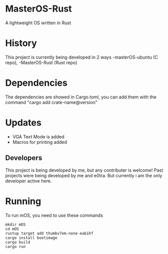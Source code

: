 # MasterOS-Rust
A lightweight OS written in Rust

# History
This project is currently being developed in 2 ways
-masterOS-ubuntu (C repo), 
-MasterOS-Rust (Rust repo)

# Dependencies
The dependencies are showed in Cargo.toml, you can add them with the command "cargo add crate-name@version"

# Updates
- VGA Text Mode is added
- Macros for printing added

## Developers
This project is being developed by me, but any contributer is welcome!
Past projects were being developed by me and e0tra. But currently i am the only developer active here.


# Running
To run mOS, you need to use these commands

```
mkdir mOS
cd mOS
rustup target add thumbv7em-none-eabihf
cargo install bootimage
cargo build
cargo run
```
